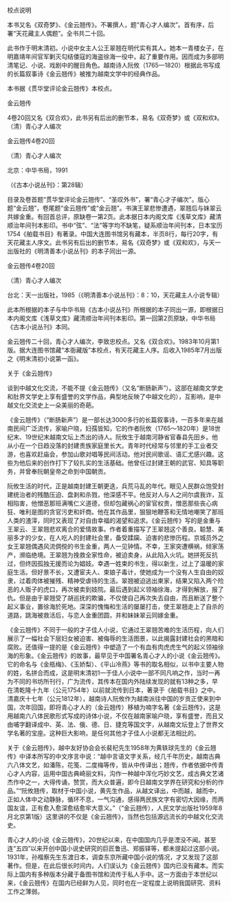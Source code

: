 校点说明

本书又名《双奇梦》、《金云翘传》。不署撰人，题“青心才人编次”。首有序，后署“天花藏主人偶题”。全书共二十回。

此书作于明末清初。小说中女主人公王翠翘在明代实有其人。她本一青楼女子，在明嘉靖年间官军剿灭勾结倭寇的海盗徐海一役中，起了重要作用。因而成为多部明清笔记、小说、戏剧中的醒目角色。越南诗人阮攸（1765—1820）根据此书写成的长篇叙事诗《金云翘传》被推为越南文学中的经典作品。

本书据《贯华堂评论金云翘传》本校点。

金云翘传

4卷20回又名《双合欢》，此书另有后出的删节本，易名《双奇梦》或《双和欢》。（清）青心才人编次

金云翘传4卷20回

（清）青心才人编次

北京：中华书局，1991

（《古本小说丛刊》：第28辑）

目录及卷首题“贯华堂评论金云翘传”、“圣叹外书”，署“青心才子编次”。版心题“金云翘”，卷尾题“金云翘传”或“金云翘”。书演王翠悲惨遭遇，翠翘后与妹翠云共嫁金重。有回首总评，原缺卷一第2页。此本据日本内阁文库《浅草文库》藏清顺治年间刊本影印。书中“弦”、“法”等字均不缺笔，疑系顺治年间刊本，日本宝历1754《舶载书目》有著录。中国大连图书馆另有藏本，半页8行，每行20字，有天花藏主人序文。此书另有后出的删节本，易名《双奇梦》或《双和欢》，与天一出版社的《明清善本小说丛刊》的本子同出一源。


金云翘传4卷20回

（清）青心才人编次

台北：天一出版社，1985（《明清善本小说丛刊》：8：10，天花藏主人小说专辑）

此本所根据的本子与中华书局《古本小说丛刊》所根据的本子同出一源，即根据日本内阁文库《浅草文库》藏清顺治年间刊本影印。第一回第2页原缺，中华书局《古本小说丛刊》本同。



金云翘传二十回，青心才人编次，李致忠校点。又名《双合欢》。1983年10月第1版。据大连图书馆藏“本衙藏版”本校点，有天花藏主人序。后收入1985年7月出版之《明末清初小说第一函》。

关于《金云翘传》

谈到中越文化交流，不能不提《金云翘传》（又名“断肠新声”）。这部在越南文学史和肚界文学史上享有盛誉的文学作品，典型地反映了中越文化的），互影响，是中越文化交流史上一朵美丽的奇葩。

《金云翘传》（“断肠新声”）是一部长达3000多行的长篇叙事诗，一百多年来在越南民间广泛流传，家喻户晓，妇孺皆知，它的作者阮攸（1765～1820年）是18世纪末、19世纪末越南文坛上杰出的诗人。阮攸生于越南河静省官春县先田乡。他从小在一个日趋没落的封建贵族家庭里长大。青年时代经常与邻里的手工业者交游，也喜欢赶庙会，参加山歌对唱等民间活动。他对民间歌谣、语汇尤感兴趣。这些为他后来的创作打下了较扎实的生活基础。他曾任过封建王朝的武官、知具等职务，并曾奉阮朝皇帝之命到中国朝贡。

阮攸生活的时代，正是越南封建王朝更迭，兵荒马乱的年代。眼见人民群众饱受封建统治者的残酷压迫、盘剥和杀戮，他深感不平。他反对人与人之间尔虞我诈，互相陷害，他憎恶那班满嘴仁义道德，但却包藏祸心的宦官权贵，憎恶那些丧心病狂、唯利是图的贪官污吏和奸商。他在其作品里，狠狠地鞭答和无情地嘲笑了那班人类的渣滓，同时又表现了对自由幸福的渴望和追求。《金云翘传》写的是金重与王翠云、王翠翘悲欢离合的爱情故事。作者着重描写了王翠翘这个善良。聪慧、美丽多才的少女，在人吃人的封建社会里，备受蹂躏、迫害的悲惨历程。京城员外之女王翠翘偶遇风流倜傥的书生金重，两人一见钟情。不幸，王家突遭横祸，倾家荡产，濒临绝境。王翠翘为挽救全家性命，被迫卖身，从此陷入火坑。她拼死反抗过，但终因孤独无援而论为娼妓。幸遇一姓束的书生，得以新生，过上了温暖的家庭生活。但好景不长，又遭宦夫人、束娘子毒计，使她成为一个没有人生自由的奴隶，过着肉体被摧残、精神受虐待的生活。翠翘被迫逃出柬家，结果又陷入两个险恶的人贩子的虎口，再次被卖到妓院。最后遇到起义领袖徐海，才得到解放，报了仇。但是由于翠翘受了胡巡抚的欺骗，不仅使自己再次失去自由，而且断送了整个起义事业，置徐海於死地。深深的愧悔和生活的屡屡打击，使王翠翘走上了自杀的道路，跳海被救活后，与恋人金重团圆，并和妹妹翠云同嫁金重。

《金云翘传》不同于一般的才子佳人小说，它通过王翠翘苦难的生活历程，向人们展示了一幅社会下层妇女被迫害、被侮辱的生活图景，以此揭露封建社会的黑暗和腐败。还值得一提的是《金云翘传》中塑造了一个有血有肉虎虎生气的起义领袖徐海的形象。《金云翘传》的故事，最早见于中国署名青心才人的小说《金云翘传》。它的命名与《金瓶梅》、《玉娇梨）、《平山冷燕》等书的取名相似，以书中主要人物的姓，名拼合而成，这是明末清初1一于佳人小说中一部不同凡响之作，当时一再为不同的书坊所刊行，广为流传，其传本在国内外陆续发现的就有13种之多，早在清乾隆十九年（公元1754年）以前就流传到日本，著录于《舶载书目》之中。清嘉庆十七年（公元1812年），越南诗人阮攸作为越南派往中国的岁贡正使来到中国，次年回国，即将青心才人的（金云翘传）移植为喃字名著《金云翘传》，这是用越南六八体民歌形式写成的诗体小说，不仅在越南家喻户晓，享有盛誉，而且又由哺字翻译成中、英、法、俄、德、日、捷克等国文字，从越南文坛登上了世界文学名著的宝座。这种巨大影响，是任何其他才子佳人小说都无法相比的。

关于《金云翘传》，越中友好协会会长裴杞先生1958年为黄轶球先生的《金云翘传》中译本所写的中文序言中说：“越中言语文字关系，经几千年历史，越南古典六八体文艺，如潘陈，花笺、二度梅等传，皆从中传译出；翘传，作者依据中传青心才人内容，运用中国古典崎丽文料，沟作一种越中浑化巧妙文艺，成古典文艺诸杰作中之一，大得传诵，赞赏，而大众普遍，即今日越南文学界在研究和分析的作品。”“阮攸翘传，取材于中国小说，黄先生作品，从越文译出，中而越，越而中，正如人体中之动静脉，循环不息，一气沟通，感得两民族文字有密切大因缘，而两国友谊，正有愈入愈深愈结愈牢大意义。”（“金云翘传），人民文学出版社1959年8月北京第1版）这里讲的不仅是《金云翘传》，当然也包括源远流长的中越文化交流史。

青心才人的小说《金云翘传》，20世纪以来，在中国国内几乎是湮没不闻。甚至连“五四”以来开创中国小说史研究的巨匠鲁迅、郑振铎等，都未提起过这部小说。1931年，孙楷察先生东渡日本，调查东京所藏中国小说的情况，才又发现了这部著作。但是，在此后很长时间内，人们误认为《金云翘传》国内已没有藏本。而实际上国内有多种版本分藏于备图书馆和流传于私人手中。这一方面由于本世纪以来，《金云翘传》在国内已经鲜为人见，同时也在一定程度上说明我国研究、资料工作之薄弱。